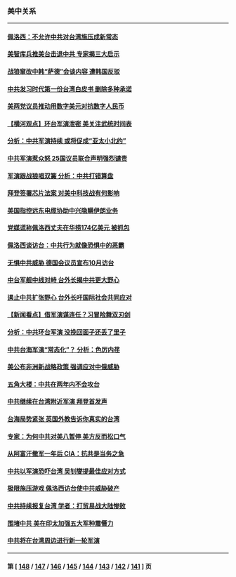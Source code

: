 ### 美中关系
---
#### [佩洛西：不允许中共对台湾施压成新常态](../../pages/nf1412576/n13799927.md) 
#### [美智库兵推美台击退中共 专家揭三大启示](../../pages/nf1412576/n13799676.md) 
#### [战狼窜改中韩“萨德”会谈内容 遭韩国反驳](../../pages/nf1412576/n13799823.md) 
#### [中共发习时代第一份台湾白皮书 删除多种承诺](../../pages/nf1412576/n13799640.md) 
#### [美两党议员推动用数字美元对抗数字人民币](../../pages/nf1412576/n13799236.md) 
#### [【横河观点】环台军演泄密 美关注武统时间表](../../pages/nf1412576/n13799105.md) 
#### [分析：中共军演持续 或将促成“亚太小北约”](../../pages/nf1412576/n13798844.md) 
#### [中共军演惹众怒 25国议员联合声明强烈谴责](../../pages/nf1412576/n13799034.md) 
#### [军演跟战狼唱双簧 分析：中共打错算盘](../../pages/nf1412576/n13799011.md) 
#### [拜登签署芯片法案 对美中科技战有何影响](../../pages/nf1412576/n13798973.md) 
#### [美国指控远东电缆协助中兴隐瞒伊朗业务](../../pages/nf1412576/n13798971.md) 
#### [党媒谎称佩洛西丈夫在华捞174亿美元 被抓包](../../pages/nf1412576/n13798845.md) 
#### [佩洛西谈访台：中共行为就像恐惧中的恶霸](../../pages/nf1412576/n13798920.md) 
#### [无惧中共威胁 德国会议员宣布10月访台](../../pages/nf1412576/n13798742.md) 
#### [中台军舰中线对峙 台外长揭中共更大野心](../../pages/nf1412576/n13798740.md) 
#### [遏止中共扩张野心 台外长吁国际社会共同应对](../../pages/nf1412576/n13798621.md) 
#### [【新闻看点】借军演谋连任？习冒险舞双刃剑](../../pages/nf1412576/n13798415.md) 
#### [分析：中共环台军演 没挽回面子还丢了里子](../../pages/nf1412576/n13798433.md) 
#### [中共台海军演“常态化”？ 分析：色厉内荏](../../pages/nf1412576/n13798313.md) 
#### [美公布非洲新战略政策 强调应对中俄威胁](../../pages/nf1412576/n13798330.md) 
#### [五角大楼：中共在两年内不会攻台](../../pages/nf1412576/n13798354.md) 
#### [中共继续在台湾附近军演 拜登首发声](../../pages/nf1412576/n13798310.md) 
#### [台海局势紧张 英国外教告诉你真实的台湾](../../pages/nf1412576/n13798341.md) 
#### [专家：为何中共对美八暂停 美方反而松口气](../../pages/nf1412576/n13798323.md) 
#### [从阿富汗撤军一年后 CIA：抗共是当务之急](../../pages/nf1412576/n13798224.md) 
#### [中共以军演恐吓台湾 吴钊燮提最佳应对方式](../../pages/nf1412576/n13798312.md) 
#### [极限施压游戏 佩洛西访台使中共威胁破产](../../pages/nf1412576/n13798285.md) 
#### [中共持续报复台湾 学者：打贸易战大陆惨败](../../pages/nf1412576/n13798316.md) 
#### [围堵中共 美在印太加强五大军种震慑力](../../pages/nf1412576/n13798047.md) 
#### [中共将在台湾周边进行新一轮军演](../../pages/nf1412576/n13797969.md) 

---
#### 第 [ [148](./148.md) / [147](./147.md) / [146](./146.md) / [145](./145.md) / [144](./144.md) / [143](./143.md) / [142](./142.md) / [141](./141.md) ] 页

